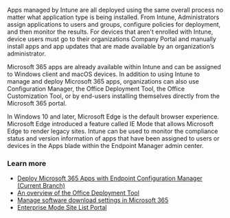 Apps managed by Intune are all deployed using the same overall process no matter what application type is being installed. From Intune, Administrators assign applications to users and groups, configure policies for deployment, and then monitor the results. For devices that aren't enrolled with Intune, device users must go to their organizations Company Portal and manually install apps and app updates that are made available by an organization’s administrator.

Microsoft 365 apps are already available within Intune and can be assigned to Windows client and macOS devices. In addition to using Intune to manage and deploy Microsoft 365 apps, organizations can also use Configuration Manager, the Office Deployment Tool, the Office Customization Tool, or by end-users installing themselves directly from the Microsoft 365 portal.

In Windows 10 and later, Microsoft Edge is the default browser experience. Microsoft Edge introduced a feature called IE Mode that allows Microsoft Edge to render legacy sites. Intune can be used to monitor the compliance status and version information of apps that have been assigned to users or devices in the Apps blade within the Endpoint Manager admin center.

### Learn more

 -  [Deploy Microsoft 365 Apps with Endpoint Configuration Manager (Current Branch)](/deployoffice/deploy-office-365-proplus-with-system-center-configuration-manager)
 -  [An overview of the Office Deployment Tool](/deployoffice/overview-of-the-office-2016-deployment-tool)
 -  [Manage software download settings in Microsoft 365](/DeployOffice/manage-software-download-settings-office-365)
 -  [Enterprise Mode Site List Portal](https://github.com/MicrosoftEdge/enterprise-mode-site-list-portal)
